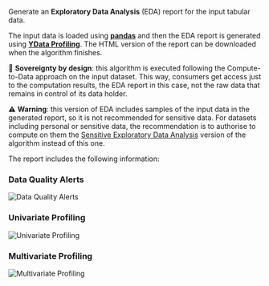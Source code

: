 Generate an **Exploratory Data Analysis** (EDA) report for the input tabular data.

The input data is loaded using [**pandas**](https://pandas.pydata.org) and then the EDA report is generated using [**YData Profiling**](https://ydata-profiling.ydata.ai). The HTML version of the report can be downloaded when the algorithm finishes.

👑 **Sovereignty by design**: this algorithm is executed following the Compute-to-Data approach on the input dataset. This way, consumers get access just to the computation results, the EDA report in this case, not the raw data that remains in control of its data holder.

⚠️ **Warning**: this version of EDA includes samples of the input data in the generated report, so it is not recommended for sensitive data. For datasets including personal or sensitive data, the recommendation is to authorise to compute on them the [Sensitive Exploratory Data Analysis](https://portal.agrospai.udl.cat/asset/did:op:80d669824854177e42fe4e23f42ba5f7e9823d8ac6f9f224fec157e25d5f04da) version of the algorithm instead of this one.

The report includes the following information:

### Data Quality Alerts

![Data Quality Alerts](https://docs.profiling.ydata.ai/latest/_static/img/warnings_section.png)

### Univariate Profiling

![Univariate Profiling](https://docs.profiling.ydata.ai/latest/_static/img/univariate_profiling.png)

### Multivariate Profiling

![Multivariate Profiling](https://docs.profiling.ydata.ai/latest/_static/img/multivariate_profiling.png)
